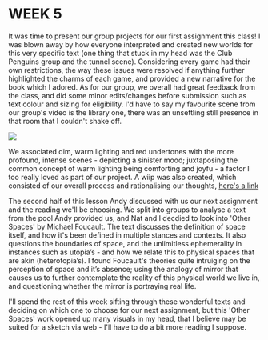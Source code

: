 # WEEK 5

It was time to present our group projects for our first assignment this class! I was blown away by how everyone interpreted and created new worlds for this very specific text (one thing that stuck in my head was the Club Penguins group and the tunnel scene). Considering every game had their own restrictions, the way these issues were resolved if anything further highlighted the charms of each game, and provided a new narrative for the book which I adored. As for our group, we overall had great feedback from the class, and did some minor edits/changes before submission such as text colour and sizing for eligibility. I'd have to say my favourite scene from our group's video is the library one, there was an unsettling still presence in that room that I couldn't shake off. 

<img src="animal crossing.JPG">

We associated dim, warm lighting and red undertones with the more profound, intense scenes - depicting a sinister mood; juxtaposing the common concept of warm lighting being comforting and joyfu - a factor I too really loved as part of our project. A wiip was also created, which consisted of our overall process and rationalising our thoughts, [here's a link](https://wiip.co/THE-HORRORS-OF-ANIMAL-CROSSING.b-MEgcptSZluo8jwq7Tsi/)

The second half of this lesson Andy discussed with us our next assignment and the reading we'll be choosing. We split into groups to analyse a text from the pool Andy provided us, and Nat and I decdied to look into 'Other Spaces' by Michael Foucault. The text discusses the definition of space itself, and how it's been defined in multiple stances and contexts. It also questions the boundaries of space, and the unlimitless ephemerality in instances such as utopia’s - and how we relate this to physical spaces that are akin (heterotopia’s). I found Foucault's theories quite intruiging on the perception of space and it’s absence; using the analogy of mirror that causes us to further contemplate the reality of this physical world we live in, and questioning whether the mirror is portraying real life. 

I'll spend the rest of this week sifting through these wonderful texts and deciding on which one to choose for our next assignment, but this 'Other Spaces' work opened up many visuals in my head, that I believe may be suited for a sketch via web - I'll have to do a bit more reading I suppose. 
